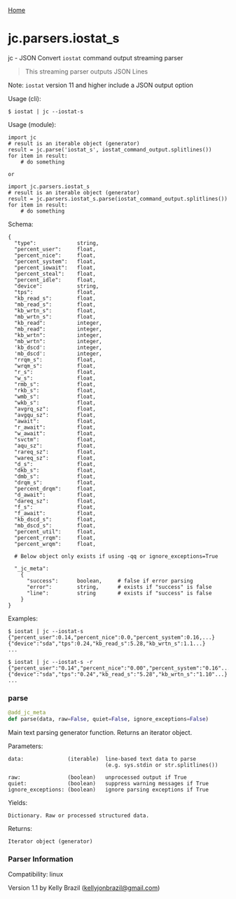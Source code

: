 [Home](https://kellyjonbrazil.github.io/jc/)
<a id="jc.parsers.iostat_s"></a>

# jc.parsers.iostat\_s

jc - JSON Convert `iostat` command output streaming parser

> This streaming parser outputs JSON Lines

Note: `iostat` version 11 and higher include a JSON output option

Usage (cli):

    $ iostat | jc --iostat-s

Usage (module):

    import jc
    # result is an iterable object (generator)
    result = jc.parse('iostat_s', iostat_command_output.splitlines())
    for item in result:
        # do something

    or

    import jc.parsers.iostat_s
    # result is an iterable object (generator)
    result = jc.parsers.iostat_s.parse(iostat_command_output.splitlines())
    for item in result:
        # do something

Schema:

    {
      "type":             string,
      "percent_user":     float,
      "percent_nice":     float,
      "percent_system":   float,
      "percent_iowait":   float,
      "percent_steal":    float,
      "percent_idle":     float,
      "device":           string,
      "tps":              float,
      "kb_read_s":        float,
      "mb_read_s":        float,
      "kb_wrtn_s":        float,
      "mb_wrtn_s":        float,
      "kb_read":          integer,
      "mb_read":          integer,
      "kb_wrtn":          integer,
      "mb_wrtn":          integer,
      'kb_dscd':          integer,
      'mb_dscd':          integer,
      "rrqm_s":           float,
      "wrqm_s":           float,
      "r_s":              float,
      "w_s":              float,
      "rmb_s":            float,
      "rkb_s":            float,
      "wmb_s":            float,
      "wkb_s":            float,
      "avgrq_sz":         float,
      "avgqu_sz":         float,
      "await":            float,
      "r_await":          float,
      "w_await":          float,
      "svctm":            float,
      "aqu_sz":           float,
      "rareq_sz":         float,
      "wareq_sz":         float,
      "d_s":              float,
      "dkb_s":            float,
      "dmb_s":            float,
      "drqm_s":           float,
      "percent_drqm":     float,
      "d_await":          float,
      "dareq_sz":         float,
      "f_s":              float,
      "f_await":          float,
      "kb_dscd_s":        float,
      "mb_dscd_s":        float,
      "percent_util":     float,
      "percent_rrqm":     float,
      "percent_wrqm":     float,

      # Below object only exists if using -qq or ignore_exceptions=True

      "_jc_meta":
        {
          "success":      boolean,     # false if error parsing
          "error":        string,      # exists if "success" is false
          "line":         string       # exists if "success" is false
        }
    }

Examples:

    $ iostat | jc --iostat-s
    {"percent_user":0.14,"percent_nice":0.0,"percent_system":0.16,...}
    {"device":"sda","tps":0.24,"kb_read_s":5.28,"kb_wrtn_s":1.1...}
    ...

    $ iostat | jc --iostat-s -r
    {"percent_user":"0.14","percent_nice":"0.00","percent_system":"0.16"...}
    {"device":"sda","tps":"0.24","kb_read_s":"5.28","kb_wrtn_s":"1.10"...}
    ...

<a id="jc.parsers.iostat_s.parse"></a>

### parse

```python
@add_jc_meta
def parse(data, raw=False, quiet=False, ignore_exceptions=False)
```

Main text parsing generator function. Returns an iterator object.

Parameters:

    data:              (iterable)  line-based text data to parse
                                   (e.g. sys.stdin or str.splitlines())

    raw:               (boolean)   unprocessed output if True
    quiet:             (boolean)   suppress warning messages if True
    ignore_exceptions: (boolean)   ignore parsing exceptions if True

Yields:

    Dictionary. Raw or processed structured data.

Returns:

    Iterator object (generator)

### Parser Information
Compatibility:  linux

Version 1.1 by Kelly Brazil (kellyjonbrazil@gmail.com)
